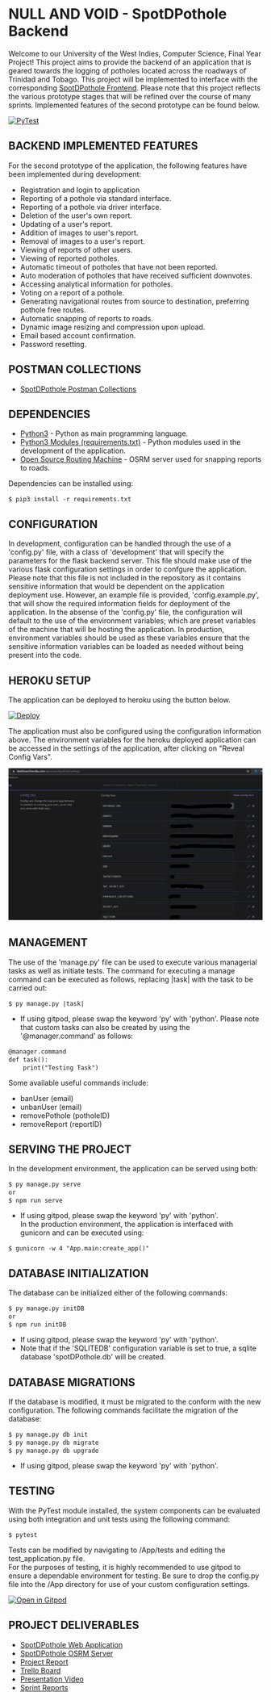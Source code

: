 # NULL AND VOID - SpotDPothole Backend
Welcome to our University of the West Indies, Computer Science, Final Year Project! This project aims to provide the backend of an application that is geared towards the logging of potholes located across the roadways of Trinidad and Tobago. This project will be implemented to interface with the corresponding [SpotDPothole Frontend](https://github.com/Boldoosang/NAV-spotDPothole-frontend). Please note that this project reflects the various prototype stages that will be refined over the course of many sprints. Implemented features of the second prototype can be found below.

[![PyTest](https://github.com/Boldoosang/NAV-spotDPothole-backend/actions/workflows/pytest.yml/badge.svg)](https://github.com/Boldoosang/NAV-spotDPothole-backend/actions/workflows/pytest.yml)

## BACKEND IMPLEMENTED FEATURES
For the second prototype of the application, the following features have been implemented during development:
* Registration and login to application
* Reporting of a pothole via standard interface.
* Reporting of a pothole via driver interface.
* Deletion of the user's own report.
* Updating of a user's report.
* Addition of images to user's report.
* Removal of images to a user's report.
* Viewing of reports of other users.
* Viewing of reported potholes.
* Automatic timeout of potholes that have not been reported.
* Auto moderation of potholes that have received sufficient downvotes.
* Accessing analytical information for potholes.
* Voting on a report of a pothole.
* Generating navigational routes from source to destination, preferring pothole free routes.
* Automatic snapping of reports to roads.
* Dynamic image resizing and compression upon upload.
* Email based account confirmation.
* Password resetting.

## POSTMAN COLLECTIONS
* [SpotDPothole Postman Collections](https://linktr.ee/spotDPothole)

## DEPENDENCIES
* [Python3](https://www.python.org/downloads/) - Python as main programming language.
* [Python3 Modules (requirements.txt)](https://github.com/Boldoosang/NAV-spotDPothole-backend/blob/main/requirements.txt) - Python modules used in the development of the application.
* [Open Source Routing Machine](https://hub.docker.com/r/boldoosang/spotdpothole-osrm) - OSRM server used for snapping reports to roads.

Dependencies can be installed using:
```
$ pip3 install -r requirements.txt
```

## CONFIGURATION
In development, configuration can be handled through the use of a 'config.py' file, with a class of 'development' that will specify the parameters for the flask backend server. This file should make use of the various flask configuration settings in order to confgure the application. Please note that this file is not included in the repository as it contains sensitive information that would be dependent on the application deployment use. However, an example file is provided, 'config.example.py', that will show the required information fields for deployment of the application. In the absense of the 'config.py' file, the configuration will default to the use of the environment variables; which are preset variables of the machine that will be hosting the application.
In production, environment variables should be used as these variables ensure that the sensitive information variables can be loaded as needed without being present into the code.

## HEROKU SETUP
The application can be deployed to heroku using the button below. 

[![Deploy](https://www.herokucdn.com/deploy/button.svg)](https://heroku.com/deploy)

The application must also be configured using the configuration information above. The environment variables for the heroku deployed application can be accessed in the settings of the application, after clicking on "Reveal Config Vars".

![Heroku Configuration Tutorial](images/heroku-tutorial.png)

## MANAGEMENT
The use of the 'manage.py' file can be used to execute various managerial tasks as well as initiate tests. The command for executing a manage command can be executed as follows, replacing |task| with the task to be carried out: 
```
$ py manage.py |task|
```
* If using gitpod, please swap the keyword 'py' with 'python'.
Please note that custom tasks can also be created by using the '@manager.command' as follows:
```
@manager.command
def task():
    print("Testing Task")
```

Some available useful commands include:
* banUser (email)
* unbanUser (email)
* removePothole (potholeID)
* removeReport (reportID)

## SERVING THE PROJECT
In the development environment, the application can be served using both:
```
$ py manage.py serve
or
$ npm run serve
```
* If using gitpod, please swap the keyword 'py' with 'python'.  
In the production environment, the application is interfaced with gunicorn and can be executed using:
```
$ gunicorn -w 4 "App.main:create_app()"
```

## DATABASE INITIALIZATION
The database can be initialized either of the following commands:
```
$ py manage.py initDB
or
$ npm run initDB
```
* If using gitpod, please swap the keyword 'py' with 'python'.
* Note that if the 'SQLITEDB' configuration variable is set to true, a sqlite database 'spotDPothole.db' will be created.

## DATABASE MIGRATIONS
If the database is modified, it must be migrated to the conform with the new configuration. The following commands facilitate the migration of the database:
```
$ py manage.py db init
$ py manage.py db migrate
$ py manage.py db upgrade
```
* If using gitpod, please swap the keyword 'py' with 'python'.

## TESTING
With the PyTest module installed, the system components can be evaluated using both integration and unit tests using the following command:
```
$ pytest
```
Tests can be modified by navigating to /App/tests and editing the test_application.py file.  
For the purposes of testing, it is highly recommended to use gitpod to ensure a dependable environment for testing.
Be sure to drop the config.py file into the /App directory for use of your custom configuration settings.

[![Open in Gitpod](https://gitpod.io/button/open-in-gitpod.svg)](https://gitpod.io/#https://github.com/Boldoosang/NAV-spotDPothole-backend)


## PROJECT DELIVERABLES
* [SpotDPothole Web Application](https://spotdpoth.web.app/)
* [SpotDPothole OSRM Server](https://hub.docker.com/r/boldoosang/spotdpothole-osrm)
* [Project Report](https://docs.google.com/document/d/1MbG_XzXLCaeWMDBc3Zezz9sAgkBU1_tGtYckHa-LVjU/edit)
* [Trello Board](https://trello.com/b/bCe8RVWj/spotdpothole-board)
* [Presentation Video](https://drive.google.com/file/d/1UykyVaxr4G0CXS1ABVqcTvMwgmhXvOui/view?usp=sharing)
* [Sprint Reports](https://docs.google.com/document/d/1jxIfp3vwikRcj7EJdyDVY7riiU0riKOS5hV0pR2tbb8/edit)
